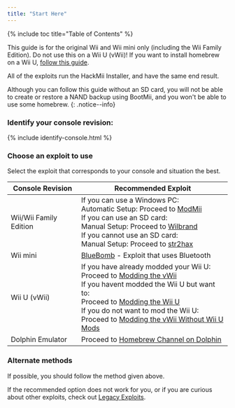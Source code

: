 ```yaml
---
title: "Start Here"
---
```


{% include toc title="Table of Contents" %}

This guide is for the original Wii and Wii mini only (including the Wii Family Edition). Do not use this on a Wii U (vWii)! If you want to install homebrew on a Wii U, [follow this guide](https://wiiu.hacks.guide).

All of the exploits run the HackMii Installer, and have the same end result.

Although you can follow this guide without an SD card, you will not be able to create or restore a NAND backup using BootMii, and you won't be able to use some homebrew.
{: .notice--info}

### Identify your console revision:

{% include identify-console.html %}<br>

### Choose an exploit to use

Select the exploit that corresponds to your console and situation the best.

| Console Revision       | Recommended Exploit                                                                                                                                                                                                                                                                                                                                        |
| ---------------------- | ---------------------------------------------------------------------------------------------------------------------------------------------------------------------------------------------------------------------------------------------------------------------------------------------------------------------------------------------------------- |
| Wii/Wii Family Edition | If you can use a Windows PC:<br> Automatic Setup: Proceed to [ModMii](modmii)<br> If you can use an SD card:<br> Manual Setup: Proceed to [Wilbrand](wilbrand)<br> If you cannot use an SD card:<br> Manual Setup: Proceed to [str2hax](str2hax)<br>                                                                   |
| Wii mini               | [BlueBomb](bluebomb) - Exploit that uses Bluetooth                                                                                                                                                                                                                                                                                                         |
| Wii U (vWii)           | If you have already modded your Wii U:<br> Proceed to [Modding the vWii](vwii-homebrew-channel)<br> If you havent modded the Wii U but want to:<br> Proceed to [Modding the Wii U](https://wiiu.hacks.guide)<br> If you do not want to mod the Wii U:<br> Proceed to [Modding the vWii Without Wii U Mods](wiiu-nand-dumper) |
| Dolphin Emulator       | Proceed to [Homebrew Channel on Dolphin](homebrew-dolphin)                                                                                                                                                                                                                                                                                                 |

### Alternate methods

If possible, you should follow the method given above.

If the recommended option does not work for you, or if you are curious about other exploits, check out [Legacy Exploits](legacy-exploits).

